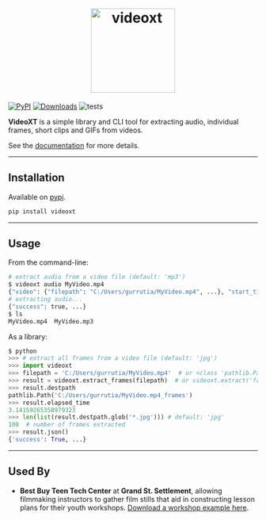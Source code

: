 <h1 align="center">
  <img src="https://user-images.githubusercontent.com/3451528/222875688-e8d60da9-0439-4996-936d-c75ffd47cb58.png" alt="videoxt" width="170"></a>
</h1>

[![PyPI](https://img.shields.io/pypi/v/videoxt)](https://pypi.org/project/videoxt) [![Downloads](https://static.pepy.tech/badge/videoxt)](https://pepy.tech/project/videoxt) ![tests](https://github.com/gurrutia/videoxt/actions/workflows/tox.yml/badge.svg)

**VideoXT** is a simple library and CLI tool for extracting audio, individual frames, short clips and GIFs from videos.

See the [documentation](https://gurrutia.github.io/videoxt) for more details.

---

## Installation

Available on <a href="https://pypi.org/project/videoxt/">pypi</a>.

```sh
pip install videoxt
```

---

## Usage

From the command-line:

```sh
# extract audio from a video file (default: 'mp3')
$ videoxt audio MyVideo.mp4
{"video": {"filepath": "C:/Users/gurrutia/MyVideo.mp4", ...}, "start_time": 0, ...}
# extracting audio...
{"success": true, ...}
$ ls
MyVideo.mp4  MyVideo.mp3
```

As a library:

```python
$ python
>>> # extract all frames from a video file (default: 'jpg')
>>> import videoxt
>>> filepath = 'C:/Users/gurrutia/MyVideo.mp4'  # or <class 'pathlib.Path'>
>>> result = videoxt.extract_frames(filepath)  # or videoxt.extract('frames', filepath)
>>> result.destpath
pathlib.Path('C:/Users/gurrutia/MyVideo.mp4_frames')
>>> result.elapsed_time
3.14159265358979323
>>> len(list(result.destpath.glob('*.jpg'))) # default: 'jpg'
100  # number of frames extracted
>>> result.json()
{'success': True, ...}
```

---

## Used By

* **Best Buy Teen Tech Center** at **Grand St. Settlement**, allowing filmmaking instructors to gather film stills that aid in constructing lesson plans for their youth workshops. [Download a workshop example here](https://github.com/gurrutia/videoxt/files/10887456/GSS_Filmmaking_Fall_2022_Transfiguration_Schools_W1.pdf).
